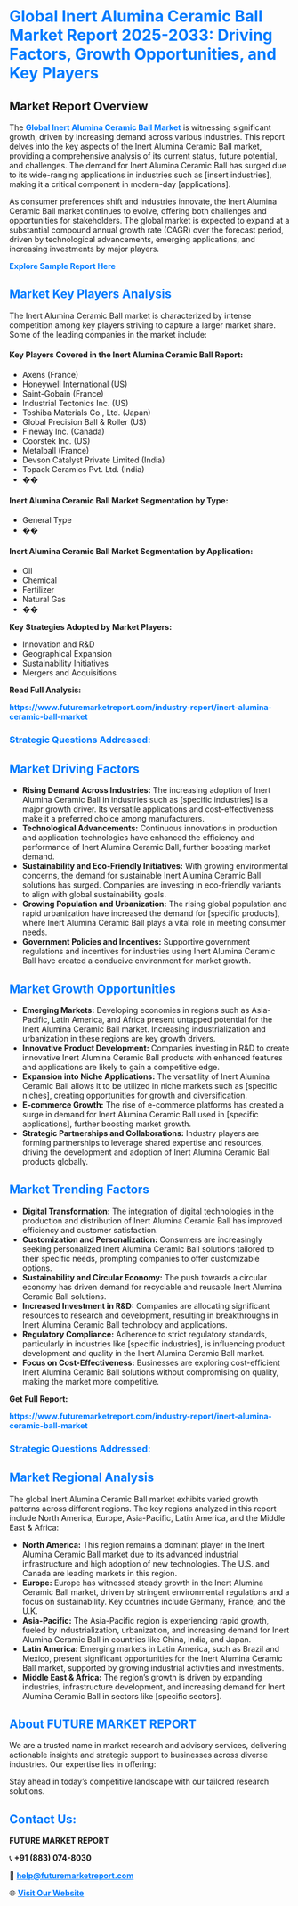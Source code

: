 <h1 style="color: #007BFF;">Global Inert Alumina Ceramic Ball Market Report 2025-2033: Driving Factors, Growth Opportunities, and Key Players</h1>

<section id="overview">
<h2>Market Report Overview</h2>
<p>The <a href="https://www.futuremarketreport.com/industry-report/inert-alumina-ceramic-ball-market" style="color: #007BFF; text-decoration: none;"><strong>Global Inert Alumina Ceramic Ball Market</strong></a> is witnessing significant growth, driven by increasing demand across various industries. This report delves into the key aspects of the Inert Alumina Ceramic Ball market, providing a comprehensive analysis of its current status, future potential, and challenges. The demand for Inert Alumina Ceramic Ball has surged due to its wide-ranging applications in industries such as [insert industries], making it a critical component in modern-day [applications].</p>
<p>As consumer preferences shift and industries innovate, the Inert Alumina Ceramic Ball market continues to evolve, offering both challenges and opportunities for stakeholders. The global market is expected to expand at a substantial compound annual growth rate (CAGR) over the forecast period, driven by technological advancements, emerging applications, and increasing investments by major players.</p>
</section>

<section id="overview">
<p><a href="https://www.futuremarketreport.com/request-sample/reportId=113805" style="color: #007BFF; text-decoration: none;"><strong>Explore Sample Report Here</strong></a></p>
</section>

<section id="key-players">
<h2 style="color: #007BFF;">Market Key Players Analysis</h2>
<p>The Inert Alumina Ceramic Ball market is characterized by intense competition among key players striving to capture a larger market share. Some of the leading companies in the market include:</p>
<h4>Key Players Covered in the Inert Alumina Ceramic Ball Report:</h4>
<ul><li>Axens (France)</li><li>Honeywell International (US)</li><li>Saint-Gobain (France)</li><li>Industrial Tectonics Inc. (US)</li><li>Toshiba Materials Co., Ltd. (Japan)</li><li>Global Precision Ball &amp; Roller (US)</li><li>Fineway Inc. (Canada)</li><li>Coorstek Inc. (US)</li><li>Metalball (France)</li><li>Devson Catalyst Private Limited (India)</li><li>Topack Ceramics Pvt. Ltd. (India)</li><li>��</li></ul>
<h4>Inert Alumina Ceramic Ball Market Segmentation by Type:</h4>
<ul><li>General Type</li><li>��</li></ul>

<h4>Inert Alumina Ceramic Ball Market Segmentation by Application:</h4>
<ul><li>Oil</li><li>Chemical</li><li>Fertilizer</li><li>Natural Gas</li><li>��</li></ul>
<p><strong>Key Strategies Adopted by Market Players:</strong></p>
<ul>
<li>Innovation and R&D</li>
<li>Geographical Expansion</li>
<li>Sustainability Initiatives</li>
<li>Mergers and Acquisitions</li>
</ul>
</section>

<section>
<p><strong>Read Full Analysis: </strong></p><a href="https://www.futuremarketreport.com/industry-report/inert-alumina-ceramic-ball-market" style="color: #007BFF; text-decoration: none;"><strong>https://www.futuremarketreport.com/industry-report/inert-alumina-ceramic-ball-market</strong></a>
<h3 style="color: #007BFF;">Strategic Questions Addressed:</h3>
</section>

<section id="driving-factors">
<h2 style="color: #007BFF;">Market Driving Factors</h2>
<ul>
<li><strong>Rising Demand Across Industries:</strong> The increasing adoption of Inert Alumina Ceramic Ball in industries such as [specific industries] is a major growth driver. Its versatile applications and cost-effectiveness make it a preferred choice among manufacturers.</li>
<li><strong>Technological Advancements:</strong> Continuous innovations in production and application technologies have enhanced the efficiency and performance of Inert Alumina Ceramic Ball, further boosting market demand.</li>
<li><strong>Sustainability and Eco-Friendly Initiatives:</strong> With growing environmental concerns, the demand for sustainable Inert Alumina Ceramic Ball solutions has surged. Companies are investing in eco-friendly variants to align with global sustainability goals.</li>
<li><strong>Growing Population and Urbanization:</strong> The rising global population and rapid urbanization have increased the demand for [specific products], where Inert Alumina Ceramic Ball plays a vital role in meeting consumer needs.</li>
<li><strong>Government Policies and Incentives:</strong> Supportive government regulations and incentives for industries using Inert Alumina Ceramic Ball have created a conducive environment for market growth.</li>
</ul>
</section>

<section id="growth-opportunities">
<h2 style="color: #007BFF;">Market Growth Opportunities</h2>
<ul>
<li><strong>Emerging Markets:</strong> Developing economies in regions such as Asia-Pacific, Latin America, and Africa present untapped potential for the Inert Alumina Ceramic Ball market. Increasing industrialization and urbanization in these regions are key growth drivers.</li>
<li><strong>Innovative Product Development:</strong> Companies investing in R&D to create innovative Inert Alumina Ceramic Ball products with enhanced features and applications are likely to gain a competitive edge.</li>
<li><strong>Expansion into Niche Applications:</strong> The versatility of Inert Alumina Ceramic Ball allows it to be utilized in niche markets such as [specific niches], creating opportunities for growth and diversification.</li>
<li><strong>E-commerce Growth:</strong> The rise of e-commerce platforms has created a surge in demand for Inert Alumina Ceramic Ball used in [specific applications], further boosting market growth.</li>
<li><strong>Strategic Partnerships and Collaborations:</strong> Industry players are forming partnerships to leverage shared expertise and resources, driving the development and adoption of Inert Alumina Ceramic Ball products globally.</li>
</ul>
</section>

<section id="trending-factors">
<h2 style="color: #007BFF;">Market Trending Factors</h2>
<ul>
<li><strong>Digital Transformation:</strong> The integration of digital technologies in the production and distribution of Inert Alumina Ceramic Ball has improved efficiency and customer satisfaction.</li>
<li><strong>Customization and Personalization:</strong> Consumers are increasingly seeking personalized Inert Alumina Ceramic Ball solutions tailored to their specific needs, prompting companies to offer customizable options.</li>
<li><strong>Sustainability and Circular Economy:</strong> The push towards a circular economy has driven demand for recyclable and reusable Inert Alumina Ceramic Ball solutions.</li>
<li><strong>Increased Investment in R&D:</strong> Companies are allocating significant resources to research and development, resulting in breakthroughs in Inert Alumina Ceramic Ball technology and applications.</li>
<li><strong>Regulatory Compliance:</strong> Adherence to strict regulatory standards, particularly in industries like [specific industries], is influencing product development and quality in the Inert Alumina Ceramic Ball market.</li>
<li><strong>Focus on Cost-Effectiveness:</strong> Businesses are exploring cost-efficient Inert Alumina Ceramic Ball solutions without compromising on quality, making the market more competitive.</li>
</ul>
</section>

<section>
<p><strong>Get Full Report: </strong></p><a href="https://www.futuremarketreport.com/industry-report/inert-alumina-ceramic-ball-market" style="color: #007BFF; text-decoration: none;"><strong>https://www.futuremarketreport.com/industry-report/inert-alumina-ceramic-ball-market</strong></a>
<h3 style="color: #007BFF;">Strategic Questions Addressed:</h3>
</section>


<section id="regional-analysis">
<h2 style="color: #007BFF;">Market Regional Analysis</h2>
<p>The global Inert Alumina Ceramic Ball market exhibits varied growth patterns across different regions. The key regions analyzed in this report include North America, Europe, Asia-Pacific, Latin America, and the Middle East & Africa:</p>
<ul>
<li><strong>North America:</strong> This region remains a dominant player in the Inert Alumina Ceramic Ball market due to its advanced industrial infrastructure and high adoption of new technologies. The U.S. and Canada are leading markets in this region.</li>
<li><strong>Europe:</strong> Europe has witnessed steady growth in the Inert Alumina Ceramic Ball market, driven by stringent environmental regulations and a focus on sustainability. Key countries include Germany, France, and the U.K.</li>
<li><strong>Asia-Pacific:</strong> The Asia-Pacific region is experiencing rapid growth, fueled by industrialization, urbanization, and increasing demand for Inert Alumina Ceramic Ball in countries like China, India, and Japan.</li>
<li><strong>Latin America:</strong> Emerging markets in Latin America, such as Brazil and Mexico, present significant opportunities for the Inert Alumina Ceramic Ball market, supported by growing industrial activities and investments.</li>
<li><strong>Middle East & Africa:</strong> The region’s growth is driven by expanding industries, infrastructure development, and increasing demand for Inert Alumina Ceramic Ball in sectors like [specific sectors].</li>
</ul>
</section>

<footer>
<h2 style="color: #007BFF;">About FUTURE MARKET REPORT</h2>
<p>We are a trusted name in market research and advisory services, delivering actionable insights and strategic support to businesses across diverse industries. Our expertise lies in offering:</p>

<p>Stay ahead in today’s competitive landscape with our tailored research solutions.</p>

<h2 style="color: #007BFF;">Contact Us:</h2>
<p><strong>FUTURE MARKET REPORT</strong></p>
<p>📞 <strong>+91 (883) 074-8030</strong></p>
<p>📧 <strong><a href="mailto:help@futuremarketreport.com" style="color: #007BFF;">help@futuremarketreport.com</a></strong></p>
<p>🌐 <strong><a href="https://www.futuremarketreport.com/" style="color: #007BFF;">Visit Our Website</a></strong></p>
</footer>